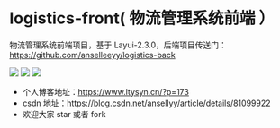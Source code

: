 # logistics-front( 物流管理系统前端 ）

物流管理系统前端项目，基于 Layui-2.3.0，后端项目传送门：https://github.com/anselleeyy/logistics-back

![](https://img.shields.io/badge/Author-AnselLee-blue.svg)
![](https://img.shields.io/badge/LayUI-2.3.0-brightgreen.svg) 
![](https://img.shields.io/badge/Licence-MIT-green.svg)

- 个人博客地址：https://www.ltysyn.cn/?p=173
- csdn 地址：https://blog.csdn.net/ansellyy/article/details/81099922
- 欢迎大家 star 或者 fork
